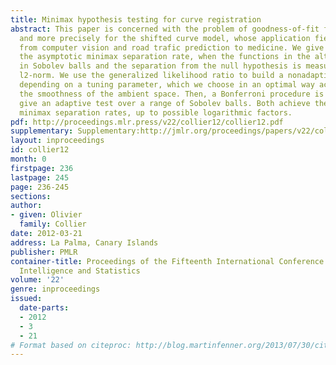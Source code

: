 ```yaml
---
title: Minimax hypothesis testing for curve registration
abstract: This paper is concerned with the problem of goodness-of-fit for curve registration,
  and more precisely for the shifted curve model, whose application field reaches
  from computer vision and road trafic prediction to medicine. We give bounds for
  the asymptotic minimax separation rate, when the functions in the alternative lie
  in Sobolev balls and the separation from the null hypothesis is measured by the
  l2-norm. We use the generalized likelihood ratio to build a nonadaptive procedure
  depending on a tuning parameter, which we choose in an optimal way according to
  the smoothness of the ambient space. Then, a Bonferroni procedure is applied to
  give an adaptive test over a range of Sobolev balls. Both achieve the asymptotic
  minimax separation rates, up to possible logarithmic factors.
pdf: http://proceedings.mlr.press/v22/collier12/collier12.pdf
supplementary: Supplementary:http://jmlr.org/proceedings/papers/v22/collier12/collier12Supple.zip
layout: inproceedings
id: collier12
month: 0
firstpage: 236
lastpage: 245
page: 236-245
sections: 
author:
- given: Olivier
  family: Collier
date: 2012-03-21
address: La Palma, Canary Islands
publisher: PMLR
container-title: Proceedings of the Fifteenth International Conference on Artificial
  Intelligence and Statistics
volume: '22'
genre: inproceedings
issued:
  date-parts:
  - 2012
  - 3
  - 21
# Format based on citeproc: http://blog.martinfenner.org/2013/07/30/citeproc-yaml-for-bibliographies/
---
```

